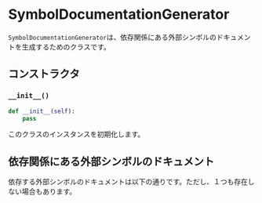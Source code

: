 # SymbolDocumentationGenerator

`SymbolDocumentationGenerator`は、依存関係にある外部シンボルのドキュメントを生成するためのクラスです。

## コンストラクタ

### `__init__()`

```python
def __init__(self):
    pass
```

このクラスのインスタンスを初期化します。

## 依存関係にある外部シンボルのドキュメント

依存する外部シンボルのドキュメントは以下の通りです。ただし、１つも存在しない場合もあります。